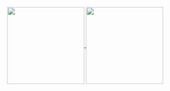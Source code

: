 
<main>
<a href="https://github.com/andersontrkz/">
    <img align="center" height="180em" src="https://github-readme-stats.vercel.app/api?username=andersontrkz&hide=stars,issues&count_private=true&show_icons=true&theme=vision-friendly-dark" />
</a>
<a href="https://github.com/andersontrkz/">
    <img align="center" height="180em" src="https://github-readme-stats.vercel.app/api/top-langs/?username=andersontrkz&layout=compact&theme=vision-friendly-dark" />
</a>
</main>
